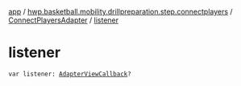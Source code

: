 [app](../../index.md) / [hwp.basketball.mobility.drillpreparation.step.connectplayers](../index.md) / [ConnectPlayersAdapter](index.md) / [listener](.)

# listener

`var listener: `[`AdapterViewCallback`](../-connect-players-contract/-adapter-view-callback/index.md)`?`